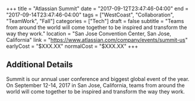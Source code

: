 +++
title = "Atlassian Summit"
date = "2017-09-12T23:47:46-04:00"
end = "2017-09-14T23:47:46-04:00"
tags = ["WestCoast", "Collaboration", "TeamWork", "Fall"]
categories = ["Tech"]
draft = false
subtitle = "Teams from around the world will come together to be inspired and transform the way they work."
location = "San Jose Convention Center, San Jose, California"
link = "https://www.atlassian.com/company/events/summit-us"
earlyCost = "$XXX.XX"
normalCost = "$XXX.XX"
+++

<!--more-->

## Additional Details

Summit is our annual user conference and biggest global event of the year. On September 12-14, 2017 in San Jose, California, teams from around the world will come together to be inspired and transform the way they work.
